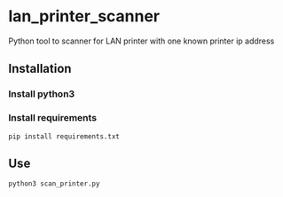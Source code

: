 # lan_printer_scanner
Python tool to scanner for LAN printer with one known printer ip address

## Installation
### Install python3

### Install requirements
```
pip install requirements.txt
```

## Use
```
python3 scan_printer.py
```

